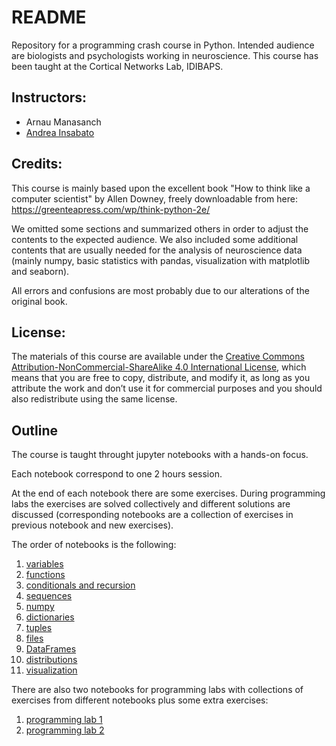 # README #

Repository for a programming crash course in Python. Intended audience are biologists and psychologists working in neuroscience. This course has been taught at the Cortical Networks Lab, IDIBAPS.

## Instructors:

* Arnau Manasanch
* [Andrea Insabato](https://andreainsabato.eu)

## Credits:

This course is mainly based upon the excellent book "How to think like a computer scientist" by Allen Downey, freely downloadable from here: https://greenteapress.com/wp/think-python-2e/

We omitted some sections and summarized others in order to adjust the contents to the expected audience. We also included some additional contents that are usually needed for the analysis of neuroscience data (mainly numpy, basic statistics with pandas, visualization with matplotlib and seaborn).

All errors and confusions are most probably due to our alterations of the original book.

## License:

The materials of this course are available under the [Creative Commons Attribution-NonCommercial-ShareAlike 4.0 International License](http://creativecommons.org/licenses/by-nc-sa/4.0/), which means that you are free to copy, distribute, and modify it, as long as you attribute the work and don’t use it for commercial purposes and you should also redistribute using the same license.

## Outline

The course is taught throught jupyter notebooks with a hands-on focus.

Each notebook correspond to one 2 hours session.

At the end of each notebook there are some exercises. During programming labs the exercises are solved collectively and different solutions are discussed (corresponding notebooks are a collection of exercises in previous notebook and new exercises).

The order of notebooks is the following:

1. [variables](1_variables.ipynb)
2. [functions](2_functions.ipynb)
3. [conditionals and recursion](3_conditionals.ipynb)
4. [sequences](4_sequences.ipynb)
5. [numpy](5_numpy.ipynb)
6. [dictionaries](6_dictionaries.ipynb)
7. [tuples](7_tuples.ipynb)
8. [files](8_files.ipynb)
9. [DataFrames](9_pandas.ipynb)
10. [distributions](10_distributions.ipynb)
11. [visualization](11_visualization.ipynb)

There are also two notebooks for programming labs with collections of exercises from different notebooks plus some extra exercises:

1. [programming lab 1](exercises_1.ipynb)
2. [programming lab 2](exercises_2.ipynb)

